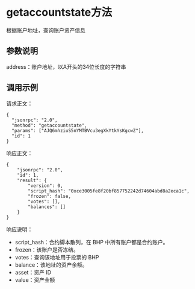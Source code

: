 # getaccountstate方法

根据账户地址，查询账户资产信息

## 参数说明

address：账户地址，以A开头的34位长度的字符串

## 调用示例

请求正文：

```
{
  "jsonrpc": "2.0",
  "method": "getaccountstate",
  "params": ["AJQ6mhziuS5nYMTBVcu3egXkYtkYsKgcwZ"],
  "id": 1
}
```

响应正文：

```
{
    "jsonrpc": "2.0",
    "id": 1,
    "result": {
        "version": 0,
        "script_hash": "0xce3005fe8f20bf857752242d74604abd8a2eca1c",
        "frozen": false,
        "votes": [],
        "balances": []
    }
}
```

响应说明：

- script_hash：合约脚本散列，在 BHP 中所有账户都是合约账户。
- frozen：该账户是否冻结。
- votes：查询该地址用于投票的 BHP
- balance：该地址的资产余额。
- asset：资产 ID
- value：资产金额